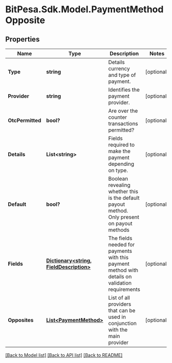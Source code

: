 # BitPesa.Sdk.Model.PaymentMethodOpposite
## Properties

Name | Type | Description | Notes
------------ | ------------- | ------------- | -------------
**Type** | **string** | Details currency and type of payment. | [optional] 
**Provider** | **string** | Identifies the payment provider. | [optional] 
**OtcPermitted** | **bool?** | Are over the counter transactions permitted? | [optional] 
**Details** | **List&lt;string&gt;** | Fields required to make the payment depending on type. | [optional] 
**Default** | **bool?** | Boolean revealing whether this is the default payout method. Only present on payout methods | [optional] 
**Fields** | [**Dictionary&lt;string, FieldDescription&gt;**](FieldDescription.md) | The fields needed for payments with this payment method with details on validation requirements | [optional] 
**Opposites** | [**List&lt;PaymentMethod&gt;**](PaymentMethod.md) | List of all providers that can be used in conjunction with the main provider | [optional] 

[[Back to Model list]](../README.md#documentation-for-models) [[Back to API list]](../README.md#documentation-for-api-endpoints) [[Back to README]](../README.md)

